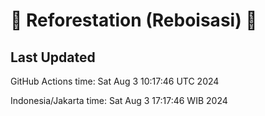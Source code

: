 
# 🌳 Reforestation (Reboisasi) 🌲

## Last Updated

GitHub Actions time: Sat Aug  3 10:17:46 UTC 2024

Indonesia/Jakarta time: Sat Aug  3 17:17:46 WIB 2024
